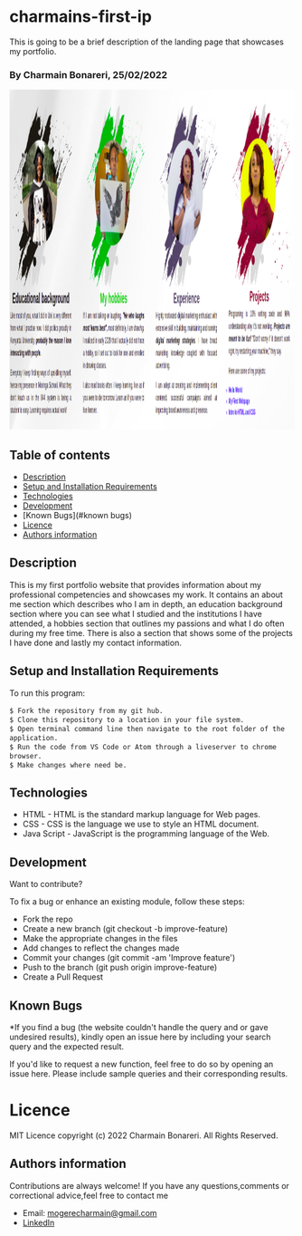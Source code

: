 # charmains-first-ip

This is going to be a brief description of the landing page that showcases my portfolio.
### By Charmain Bonareri, 25/02/2022

<img alt="Charmain's Portfolio" title="Charmain's Portfolio" src="./charmain-images/readmeimage.png" height="600">

## Table of contents
* [Description](#description)
* [Setup and Installation Requirements](#setup)
* [Technologies](#technologies)
* [Development](#development)
* [Known Bugs](#known bugs)
* [Licence](#licence)
* [Authors information](#contact)

## Description
<p>This is my first portfolio website that provides information about my professional competencies and showcases my work. It contains an about me section which describes who I am in depth, an education background section where you can see what I studied and the institutions I have attended, a hobbies section that outlines my passions and what I do often during my free time. There is also a section that shows some of the projects I have done and lastly my contact information.</p>
	
## Setup and Installation Requirements
To run this program:

```
$ Fork the repository from my git hub.
$ Clone this repository to a location in your file system.
$ Open terminal command line then navigate to the root folder of the application.
$ Run the code from VS Code or Atom through a liveserver to chrome browser.
$ Make changes where need be.
```

## Technologies
* HTML - HTML is the standard markup language for Web pages.
* CSS - CSS is the language we use to style an HTML document.
* Java Script - JavaScript is the programming language of the Web.

## Development
Want to contribute? 

To fix a bug or enhance an existing module, follow these steps:
- Fork the repo
- Create a new branch (git checkout -b improve-feature)
- Make the appropriate changes in the files
- Add changes to reflect the changes made
- Commit your changes (git commit -am 'Improve feature')
- Push to the branch (git push origin improve-feature)
- Create a Pull Request

## Known Bugs

\*If you find a bug (the website couldn't handle the query and or gave undesired results), kindly open an issue here by including your search query and the expected result.

If you'd like to request a new function, feel free to do so by opening an issue here. Please include sample queries and their corresponding results.

# Licence
MIT Licence 
copyright (c) 2022 Charmain Bonareri. All Rights Reserved.

## Authors information
Contributions are always welcome! 
If you have any questions,comments or correctional advice,feel free to contact me
* Email: mogerecharmain@gmail.com
* [LinkedIn](https://www.linkedin.com/in/charmain-bonareri-71a209126/)